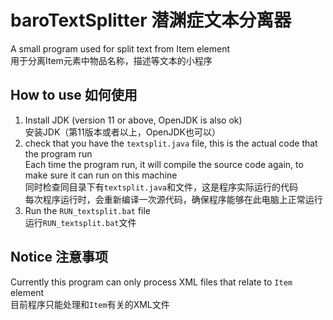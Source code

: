 # baroTextSplitter 潜渊症文本分离器
A small program used for split text from Item element  
用于分离Item元素中物品名称，描述等文本的小程序  
## How to use 如何使用  
1. Install JDK (version 11 or above, OpenJDK is also ok)  
   安装JDK（第11版本或者以上，OpenJDK也可以）  
2. check that you have the `textsplit.java` file, this is the actual code that the program run  
   Each time the program run, it will compile the source code again, to make sure it can run on this machine  
   同时检查同目录下有`textsplit.java`和文件，这是程序实际运行的代码  
   每次程序运行时，会重新编译一次源代码，确保程序能够在此电脑上正常运行  
3. Run the `RUN_textsplit.bat` file  
   运行`RUN_textsplit.bat`文件  
## Notice 注意事项  
Currently this program can only process XML files that relate to `Item` element  
目前程序只能处理和`Item`有关的XML文件  